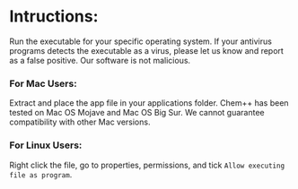# Intructions:
Run the executable for your specific operating system. If your antivirus programs detects the executable as a virus, please let us know and report as a false positive. Our software is not malicious.

### For Mac Users:
Extract and place the app file in your applications folder. Chem++ has been tested on Mac OS Mojave and Mac OS Big Sur. We cannot guarantee compatibility with other Mac versions.

### For Linux Users:
Right click the file, go to properties, permissions, and tick `Allow executing file as program`.
